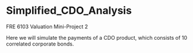 # Simplified_CDO_Analysis
FRE 6103 Valuation Mini-Project 2

Here we will simulate the payments of a CDO product, which consists of 10 correlated corporate bonds.



